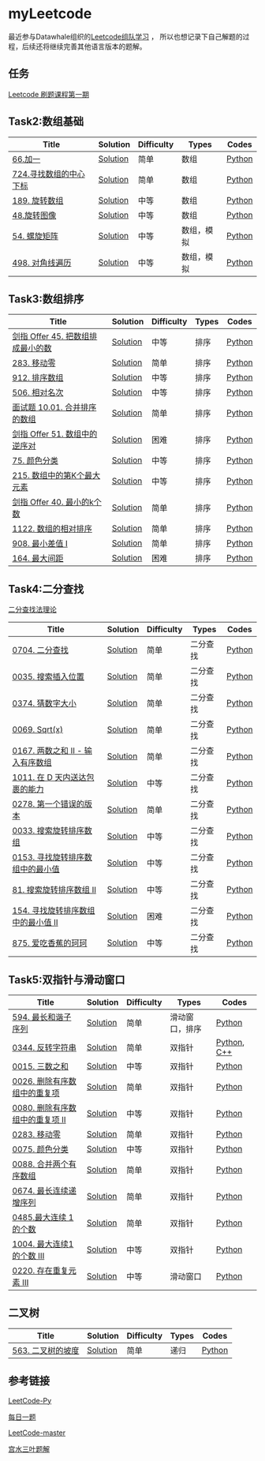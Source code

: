 # myLeetcode
最近参与Datawhale组织的[Leetcode组队学习](https://github.com/itcharge/LeetCode-Py) ，
所以也想记录下自己解题的过程，后续还将继续完善其他语言版本的题解。

## 任务
[Leetcode 刷题课程第一期](https://github.com/itcharge/LeetCode-Py/blob/main/Assets/Course/Course-01.md)

## Task2:数组基础
| Title                                                        | Solution                                                     | Difficulty | Types         | Codes    |
| ------------------------------------------------------------ | ------------------------------------------------------------ | ---------- | ---------------- | ---------------- |
| [66.加一](https://leetcode-cn.com/problems/plus-one/)| [Solution](https://github.com/ironartisan/myLeetcode/blob/main/algorithms/066.%20%E5%8A%A0%E4%B8%80.md) | 简单 | 数组 | [Python](./python/066.加一.py) |
| [724.寻找数组的中⼼下标](https://leetcode-cn.com/problems/rotate-array/)| [Solution](https://github.com/ironartisan/myLeetcode/blob/main/algorithms/724.%20%E5%AF%BB%E6%89%BE%E6%95%B0%E7%BB%84%E7%9A%84%E4%B8%AD%E5%BF%83%E4%B8%8B%E6%A0%87.md) | 简单  | 数组 | [Python](./python/724.寻找数组的中心下标.py)|
| [189. 旋转数组](https://leetcode-cn.com/problems/rotate-array/)| [Solution](https://github.com/ironartisan/myLeetcode/blob/main/algorithms/189.%20%E6%97%8B%E8%BD%AC%E6%95%B0%E7%BB%84.md) | 中等  | 数组 |  [Python](./python/189.旋转数组.py) |
| [48.旋转图像](https://leetcode-cn.com/problems/rotate-image/)| [Solution](https://github.com/ironartisan/myLeetcode/blob/main/algorithms/48.%20%E6%97%8B%E8%BD%AC%E5%9B%BE%E5%83%8F.md) | 中等  | 数组 | [Python](./python/48.旋转图像.py)  |
| [54. 螺旋矩阵](https://leetcode-cn.com/problems/spiral-matrix/)| [Solution](https://github.com/ironartisan/myLeetcode/blob/main/algorithms/54.%20%E8%9E%BA%E6%97%8B%E7%9F%A9%E9%98%B5.md) | 中等  | 数组，模拟 | [Python](./python/54.螺旋矩阵.py)  |
| [498. 对角线遍历](https://leetcode-cn.com/problems/diagonal-traverse/)| [Solution](https://github.com/ironartisan/myLeetcode/blob/main/algorithms/498.%20%E5%AF%B9%E8%A7%92%E7%BA%BF%E9%81%8D%E5%8E%86.md) | 中等  | 数组，模拟 |[Python](./python/498.对角线遍历.py)   |

[comment]: <> "| []&#40;&#41;| [Python]&#40;&#41; | 中等 | 排序 |"


[comment]: <> "## 排序基础算法"

[comment]: <> "| Title                                                        | Solution                                                     | "

[comment]: <> "| ------------------------------------------------------------ | ------------------------------------------------------------ |"

[comment]: <> "| 1.冒泡排序| [Python]&#40;&#41;"

[comment]: <> "| 2.插入排序| [Python]&#40;https://github.com/ironartisan/myLeetcode/blob/main/algorithms/sort/%E6%8F%92%E5%85%A5%E6%8E%92%E5%BA%8F.md&#41;"

[comment]: <> "| 3.选择排序| [Python]&#40;&#41;"

[comment]: <> "| 4.希尔排序| [Python]&#40;&#41;"

[comment]: <> "| 5.归并排序| [Python]&#40;&#41;"

[comment]: <> "| **6.快速排序**| [Python]&#40;&#41;"

[comment]: <> "| **7.堆排序**| [Python]&#40;&#41;"

[comment]: <> "| 8.计数排序| [Python]&#40;&#41;"

[comment]: <> "| 9.桶排序| [Python]&#40;&#41;"

[comment]: <> "| 10.基数排序| [Python]&#40;&#41;"



## Task3:数组排序

| Title                                                        | Solution                                                     | Difficulty | Types          | Codes     |
| ------------------------------------------------------------ | ------------------------------------------------------------ | ---------- | ---------------- | ---------------- |
| [剑指 Offer 45. 把数组排成最小的数](https://leetcode-cn.com/problems/ba-shu-zu-pai-cheng-zui-xiao-de-shu-lcof/)| [Solution](https://github.com/ironartisan/myLeetcode/blob/main/algorithms/%E5%89%91%E6%8C%87%20Offer%2045.%20%E6%8A%8A%E6%95%B0%E7%BB%84%E6%8E%92%E6%88%90%E6%9C%80%E5%B0%8F%E7%9A%84%E6%95%B0.md) | 中等 | 排序 | [Python](python/剑指Offer45.把数组排成最小的数.py) |
| [283. 移动零](https://leetcode-cn.com/problems/move-zeroes/)| [Solution](https://github.com/ironartisan/myLeetcode/blob/main/algorithms/283.%20%E7%A7%BB%E5%8A%A8%E9%9B%B6.md) | 简单 | 排序 | [Python](./python/283.移动零.py) |
| [912. 排序数组](https://leetcode-cn.com/problems/sort-an-array/)| [Solution](https://github.com/ironartisan/myLeetcode/blob/main/algorithms/912.%20%E6%8E%92%E5%BA%8F%E6%95%B0%E7%BB%84.md) | 中等 | 排序 | [Python](./python/912.排序数组.py) |
| [506. 相对名次](https://leetcode-cn.com/problems/relative-ranks/)| [Solution](https://github.com/ironartisan/myLeetcode/blob/main/algorithms/506.%20%E7%9B%B8%E5%AF%B9%E5%90%8D%E6%AC%A1.md) | 中等 | 排序 | [Python](./python/506.相对名次.py) |
| [面试题 10.01. 合并排序的数组](https://leetcode-cn.com/problems/sorted-merge-lcci/)| [Solution](https://github.com/ironartisan/myLeetcode/blob/main/algorithms/%E5%89%91%E6%8C%87%20Offer%2045.%20%E6%8A%8A%E6%95%B0%E7%BB%84%E6%8E%92%E6%88%90%E6%9C%80%E5%B0%8F%E7%9A%84%E6%95%B0.md) | 简单 | 排序 | [Python](./python/面试题10.01.合并排序的数组.py) |
| [剑指 Offer 51. 数组中的逆序对](https://leetcode-cn.com/problems/shu-zu-zhong-de-ni-xu-dui-lcof/)| [Solution](https://github.com/ironartisan/myLeetcode/blob/main/algorithms/%E5%89%91%E6%8C%87%20Offer%2051.%20%E6%95%B0%E7%BB%84%E4%B8%AD%E7%9A%84%E9%80%86%E5%BA%8F%E5%AF%B9.md) | 困难 | 排序 | [Python](./python/剑指Offer51.数组中的逆序对.py) |
| [75. 颜色分类](https://leetcode-cn.com/problems/sort-colors/)| [Solution](https://github.com/ironartisan/myLeetcode/blob/main/algorithms/75.%20%E9%A2%9C%E8%89%B2%E5%88%86%E7%B1%BB.md) | 中等 | 排序 | [Python](./python/75.颜色分类.py) |
| [215. 数组中的第K个最大元素](https://leetcode-cn.com/problems/kth-largest-element-in-an-array/)| [Solution](https://github.com/ironartisan/myLeetcode/blob/main/algorithms/215.%20%E6%95%B0%E7%BB%84%E4%B8%AD%E7%9A%84%E7%AC%ACK%E4%B8%AA%E6%9C%80%E5%A4%A7%E5%85%83%E7%B4%A0.md) | 中等 | 排序 | [Python](./python/215.数组中的第K个最大元素.py) |
| [剑指 Offer 40. 最小的k个数](https://leetcode-cn.com/problems/zui-xiao-de-kge-shu-lcof/)| [Solution](https://github.com/ironartisan/myLeetcode/blob/main/algorithms/%E5%89%91%E6%8C%87%20Offer%2040.%20%E6%9C%80%E5%B0%8F%E7%9A%84k%E4%B8%AA%E6%95%B0.md) | 简单 | 排序 | [Python](./python/剑指Offer40.最小的k个数.py) |
| [1122. 数组的相对排序](https://leetcode-cn.com/problems/relative-sort-array/)| [Solution](https://github.com/ironartisan/myLeetcode/blob/main/algorithms/1122.%20%E6%95%B0%E7%BB%84%E7%9A%84%E7%9B%B8%E5%AF%B9%E6%8E%92%E5%BA%8F.md) | 简单 | 排序 | [Python](./python/1122.数组的相对排序.py) |
| [908. 最小差值 I](https://leetcode-cn.com/problems/smallest-range-i/)| [Solution](https://github.com/ironartisan/myLeetcode/blob/main/algorithms/908.%20%E6%9C%80%E5%B0%8F%E5%B7%AE%E5%80%BC%20I.md) | 简单 | 排序 | [Python](./python/908.最小差值I.py) |
| [164. 最大间距](https://leetcode-cn.com/problems/maximum-gap/)| [Solution](https://github.com/ironartisan/myLeetcode/blob/main/algorithms/164.%E6%9C%80%E5%A4%A7%E9%97%B4%E8%B7%9D.md) | 困难 | 排序 | [Python](./python/164.最大间距.py) |

## Task4:二分查找
[二分查找法理论](https://github.com/ironartisan/myLeetcode/blob/main/base/%E4%BA%8C%E5%88%86%E6%9F%A5%E6%89%BE%E6%B3%95%E7%90%86%E8%AE%BA.md)

| Title                                                        | Solution                                                     | Difficulty | Types         | Codes    |
| ------------------------------------------------------------ | ------------------------------------------------------------ | ---------- | ---------------- | ---------------- |
| [0704. 二分查找](https://leetcode-cn.com/problems/binary-search/) | [Solution](https://github.com/ironartisan/myLeetcode/blob/main/algorithms/704.%20%E4%BA%8C%E5%88%86%E6%9F%A5%E6%89%BE.md) | 简单 | 二分查找 | [Python](./python/704.二分查找.py) |
| [0035. 搜索插入位置](https://leetcode-cn.com/problems/search-insert-position/) | [Solution](https://github.com/ironartisan/myLeetcode/blob/main/algorithms/35.%20%E6%90%9C%E7%B4%A2%E6%8F%92%E5%85%A5%E4%BD%8D%E7%BD%AE.md) | 简单 | 二分查找 | [Python](./python/35.搜索插入位置.py) |
| [0374. 猜数字大小](https://leetcode-cn.com/problems/guess-number-higher-or-lower/) | [Solution](https://github.com/ironartisan/myLeetcode/blob/main/algorithms/374.%20%E7%8C%9C%E6%95%B0%E5%AD%97%E5%A4%A7%E5%B0%8F.md) | 简单 | 二分查找 | [Python](./python/374.猜数字大小.py) |
| [0069. Sqrt(x)](https://leetcode-cn.com/problems/sqrtx/)| [Solution](https://github.com/ironartisan/myLeetcode/blob/main/algorithms/69.%20Sqrt(x).md) | 简单 | 二分查找 | [Python](./python/69.Sqrt(x).py) |
| [0167. 两数之和 II - 输入有序数组](https://leetcode-cn.com/problems/two-sum-ii-input-array-is-sorted/)| [Solution](https://github.com/ironartisan/myLeetcode/blob/main/algorithms/167.%20%E4%B8%A4%E6%95%B0%E4%B9%8B%E5%92%8C%20II%20-%20%E8%BE%93%E5%85%A5%E6%9C%89%E5%BA%8F%E6%95%B0%E7%BB%84.md) | 简单 | 二分查找 | [Python](./python/167.两数之和II-输入有序数组.py) |
| [1011. 在 D 天内送达包裹的能力](https://leetcode-cn.com/problems/capacity-to-ship-packages-within-d-days/)| [Solution](https://github.com/ironartisan/myLeetcode/blob/main/algorithms/1011.%20%E5%9C%A8%20D%20%E5%A4%A9%E5%86%85%E9%80%81%E8%BE%BE%E5%8C%85%E8%A3%B9%E7%9A%84%E8%83%BD%E5%8A%9B.md) | 中等 | 二分查找 | [Python](./python/1011.在D天内送达包裹的能力.py) |
| [0278. 第一个错误的版本](https://leetcode-cn.com/problems/first-bad-version/)  | [Solution](https://github.com/ironartisan/myLeetcode/blob/main/algorithms/278.%20%E7%AC%AC%E4%B8%80%E4%B8%AA%E9%94%99%E8%AF%AF%E7%9A%84%E7%89%88%E6%9C%AC.md) | 简单 | 二分查找 | [Python](./python/278.第一个错误的版本.py) |
| [0033. 搜索旋转排序数组](https://leetcode-cn.com/problems/search-in-rotated-sorted-array/) | [Solution](https://github.com/ironartisan/myLeetcode/blob/main/algorithms/33.%20%E6%90%9C%E7%B4%A2%E6%97%8B%E8%BD%AC%E6%8E%92%E5%BA%8F%E6%95%B0%E7%BB%84.md) | 中等 | 二分查找 | [Python](./python/33.搜索旋转排序数组.py) |
| [0153. 寻找旋转排序数组中的最小值](https://leetcode-cn.com/problems/find-minimum-in-rotated-sorted-array/) | [Solution](https://github.com/ironartisan/myLeetcode/blob/main/algorithms/153.%20%E5%AF%BB%E6%89%BE%E6%97%8B%E8%BD%AC%E6%8E%92%E5%BA%8F%E6%95%B0%E7%BB%84%E4%B8%AD%E7%9A%84%E6%9C%80%E5%B0%8F%E5%80%BC.md) | 中等 | 二分查找 | [Python](./python/153.寻找旋转排序数组中的最小值.py) |
| [81. 搜索旋转排序数组 II](https://leetcode-cn.com/problems/search-in-rotated-sorted-array-ii/) | [Solution](https://github.com/ironartisan/myLeetcode/blob/main/algorithms/81.%20%E6%90%9C%E7%B4%A2%E6%97%8B%E8%BD%AC%E6%8E%92%E5%BA%8F%E6%95%B0%E7%BB%84%20%20II.md) | 中等 | 二分查找 | [Python](./python/81.搜索旋转排序数组II.py) |
| [154. 寻找旋转排序数组中的最小值 II](https://leetcode-cn.com/problems/find-minimum-in-rotated-sorted-array-ii/) | [Solution](https://github.com/ironartisan/myLeetcode/blob/main/algorithms/154.%20%E5%AF%BB%E6%89%BE%E6%97%8B%E8%BD%AC%E6%8E%92%E5%BA%8F%E6%95%B0%E7%BB%84%E4%B8%AD%E7%9A%84%E6%9C%80%E5%B0%8F%E5%80%BC%20II.md) | 困难 | 二分查找 | [Python](./python/154.寻找旋转排序数组中的最小值II.py) |
|[875. 爱吃香蕉的珂珂](https://leetcode-cn.com/problems/koko-eating-bananas/) | [Solution](https://github.com/ironartisan/myLeetcode/blob/main/algorithms/875.%20%E7%88%B1%E5%90%83%E9%A6%99%E8%95%89%E7%9A%84%E7%8F%82%E7%8F%82.md) | 中等 | 二分查找 | [Python](./python/875.爱吃香蕉的珂珂.py) |



## Task5:双指针与滑动窗口
| Title                                                        | Solution                                                     | Difficulty | Types            | Codes       |
| ------------------------------------------------------------ | ------------------------------------------------------------ | ---------- | ---------------- | ---------------- |
| [594. 最长和谐子序列](https://leetcode-cn.com/problems/longest-harmonious-subsequence/)| [Solution](https://github.com/ironartisan/myLeetcode/blob/main/algorithms/594.%20%E6%9C%80%E9%95%BF%E5%92%8C%E8%B0%90%E5%AD%90%E5%BA%8F%E5%88%97.md) | 简单 | 滑动窗口，排序 | [Python](./python/594.最长和谐子序列.py) |
| [0344. 反转字符串](https://leetcode-cn.com/problems/reverse-string/) | [Solution](https://github.com/ironartisan/myLeetcode/blob/main/algorithms/344.%20%E5%8F%8D%E8%BD%AC%E5%AD%97%E7%AC%A6%E4%B8%B2.md) | 简单 | 双指针 | [Python](./python/344.反转字符串.py), [C++](./cPlus/344.反转字符串.cpp) |
| [0015. 三数之和](https://leetcode-cn.com/problems/3sum/) | [Solution](https://github.com/ironartisan/myLeetcode/blob/main/algorithms/15.%20%E4%B8%89%E6%95%B0%E4%B9%8B%E5%92%8C.md) | 中等 | 双指针 | [Python](./python/15.三数之和.py) |
| [0026. 删除有序数组中的重复项](https://leetcode-cn.com/problems/remove-duplicates-from-sorted-array/)| [Solution](https://github.com/ironartisan/myLeetcode/blob/main/algorithms/26.%20%E5%88%A0%E9%99%A4%E6%9C%89%E5%BA%8F%E6%95%B0%E7%BB%84%E4%B8%AD%E7%9A%84%E9%87%8D%E5%A4%8D%E9%A1%B9.md) | 简单 | 双指针 | [Python](./python/26.删除有序数组中的重复项.py) |
| [0080. 删除有序数组中的重复项 II](https://leetcode-cn.com/problems/remove-duplicates-from-sorted-array-ii/)| [Solution](https://github.com/ironartisan/myLeetcode/blob/main/algorithms/80.%20%E5%88%A0%E9%99%A4%E6%9C%89%E5%BA%8F%E6%95%B0%E7%BB%84%E4%B8%AD%E7%9A%84%E9%87%8D%E5%A4%8D%E9%A1%B9%20II.md) | 中等 | 双指针 | [Python](./python/80.删除有序数组中的重复项II.py) |
| [0283. 移动零](https://leetcode-cn.com/problems/move-zeroes/) | [Solution](https://github.com/ironartisan/myLeetcode/blob/main/algorithms/283.%20%E7%A7%BB%E5%8A%A8%E9%9B%B6.md) | 简单 | 双指针 | [Python](./python/283.移动零.py) |
| [0075. 颜色分类](https://leetcode-cn.com/problems/sort-colors/) | [Solution](https://github.com/ironartisan/myLeetcode/blob/main/algorithms/75.%20%E9%A2%9C%E8%89%B2%E5%88%86%E7%B1%BB.md) | 中等 | 双指针 | [Python](./python/75.颜色分类.py) |
| [0088. 合并两个有序数组](https://leetcode-cn.com/problems/merge-sorted-array/) | [Solution](https://github.com/ironartisan/myLeetcode/blob/main/algorithms/88.%20%E5%90%88%E5%B9%B6%E4%B8%A4%E4%B8%AA%E6%9C%89%E5%BA%8F%E6%95%B0%E7%BB%84.md) | 简单 | 双指针 | [Python](./python/88.合并两个有序数组.py) |
| [0674. 最长连续递增序列](https://leetcode-cn.com/problems/longest-continuous-increasing-subsequence/) | [Solution](./algorithms/674.最长连续递增序列.md) | 简单 | 双指针 | [Python](./python/674.最长连续递增序列.py) |
| [0485.最大连续 1 的个数](https://leetcode-cn.com/problems/max-consecutive-ones/) | [Solution](./algorithms/485.最大连续1的个数.md) | 简单 | 双指针 | [Python](./python/485.最大连续1的个数.py) |
| [1004. 最大连续1的个数 III](https://leetcode-cn.com/problems/max-consecutive-ones-iii/) | [Solution](./algorithms/1004.最大连续1的个数III.md) | 中等 | 双指针 | [Python](./python/1004.最大连续1的个数III.py) |
| [0220. 存在重复元素 III](https://leetcode-cn.com/problems/contains-duplicate-iii/) | [Solution](./algorithms/220.存在重复元素III.md) | 中等 | 滑动窗口 | [Python](./python/220.存在重复元素III.py) |

## 二叉树

| Title                                                        | Solution                                                     | Difficulty | Types            | Codes       |
| ------------------------------------------------------------ | ------------------------------------------------------------ | ---------- | ---------------- | ---------------- |
| [563. 二叉树的坡度](https://leetcode-cn.com/problems/binary-tree-tilt/)| [Solution](https://github.com/ironartisan/myLeetcode/blob/main/algorithms/563.%20%E4%BA%8C%E5%8F%89%E6%A0%91%E7%9A%84%E5%9D%A1%E5%BA%A6.md) | 简单 | 递归 | [Python](./python/563.二叉树的坡度.py) |

[comment]: <> "| []&#40;&#41;| [Python]&#40;&#41; | 中等 | 排序 |"


## 参考链接

[LeetCode-Py](https://github.com/itcharge/LeetCode-Py)

[每日一题](https://leetcode-cn.com/problemset/all/)

[LeetCode-master](https://github.com/youngyangyang04/leetcode-master)

[宫水三叶题解](https://leetcode-cn.com/u/ac_oier/)